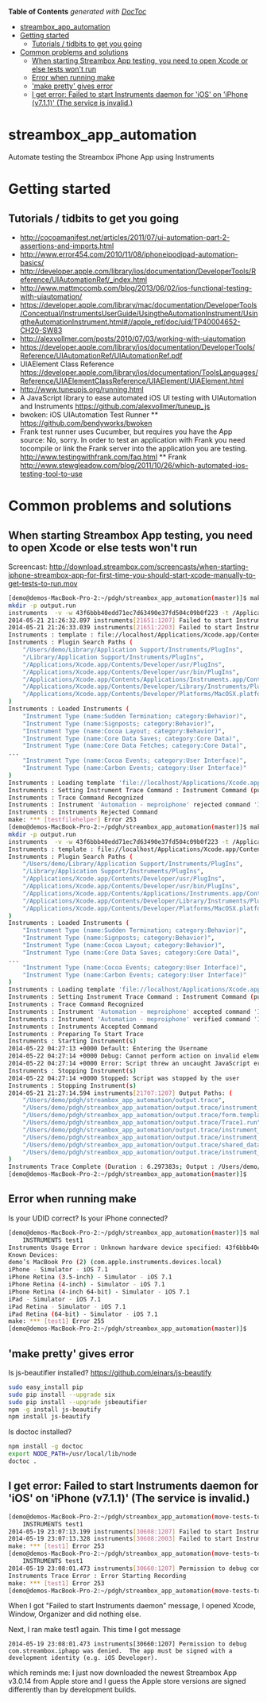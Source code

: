 <!-- START doctoc generated TOC please keep comment here to allow auto update -->
<!-- DON'T EDIT THIS SECTION, INSTEAD RE-RUN doctoc TO UPDATE -->
**Table of Contents**  *generated with [DocToc](http://doctoc.herokuapp.com/)*

- [streambox_app_automation](#streambox_app_automation)
- [Getting started](#getting-started)
  - [Tutorials / tidbits to get you going](#tutorials--tidbits-to-get-you-going)
- [Common problems and solutions](#common-problems-and-solutions)
  - [When starting Streambox App testing, you need to open Xcode or else tests won't run](#when-starting-streambox-app-testing-you-need-to-open-xcode-or-else-tests-wont-run)
  - [Error when running make](#error-when-running-make)
  - ['make pretty' gives error](#make-pretty-gives-error)
  - [I get error: Failed to start Instruments daemon for 'iOS' on 'iPhone (v7.1.1)' (The service is invalid.)](#i-get-error-failed-to-start-instruments-daemon-for-ios-on-iphone-v711-the-service-is-invalid)

<!-- END doctoc generated TOC please keep comment here to allow auto update -->

streambox_app_automation
========================

Automate testing the Streambox iPhone App using Instruments

Getting started
===============

Tutorials / tidbits to get you going
------------------------------------
* http://cocoamanifest.net/articles/2011/07/ui-automation-part-2-assertions-and-imports.html
* http://www.error454.com/2010/11/08/iphoneipodipad-automation-basics/
* http://developer.apple.com/library/ios/documentation/DeveloperTools/Reference/UIAutomationRef/_index.html
* http://www.mattmccomb.com/blog/2013/06/02/ios-functional-testing-with-uiautomation/
* https://developer.apple.com/library/mac/documentation/DeveloperTools/Conceptual/InstrumentsUserGuide/UsingtheAutomationInstrument/UsingtheAutomationInstrument.html#//apple_ref/doc/uid/TP40004652-CH20-SW83
* http://alexvollmer.com/posts/2010/07/03/working-with-uiautomation
* https://developer.apple.com/library/ios/documentation/DeveloperTools/Reference/UIAutomationRef/UIAutomationRef.pdf
* UIAElement Class Reference https://developer.apple.com/library/ios/documentation/ToolsLanguages/Reference/UIAElementClassReference/UIAElement/UIAElement.html
* http://www.tuneupjs.org/running.html
* A JavaScript library to ease automated iOS UI testing with UIAutomation and Instruments https://github.com/alexvollmer/tuneup_js
* bwoken: iOS UIAutomation Test Runner
** https://github.com/bendyworks/bwoken
* Frank test runner uses Cucumber, but requires you have the App source:   No, sorry. In order to test an application with Frank you need tocompile or link the Frank server into the application you are testing.  http://www.testingwithfrank.com/faq.html
** Frank http://www.stewgleadow.com/blog/2011/10/26/which-automated-ios-testing-tool-to-use



Common problems and solutions
=============================

When starting Streambox App testing, you need to open Xcode or else tests won't run
-----------------------------------------------------------------------------------
Screencast: http://download.streambox.com/screencasts/when-starting-iphone-streambox-app-for-first-time-you-should-start-xcode-manually-to-get-tests-to-run.mov

```sh
[demo@demos-MacBook-Pro-2:~/pdgh/streambox_app_automation(master)]$ make V=1 testfilehelper
mkdir -p output.run
instruments  -v -w 43f6bbb40edd71ec7d63490e37fd504c09b0f223 -t /Applications/Xcode.app/Contents/Applications/Instruments.app/Contents/PlugIns/AutomationInstrument.bundle/Contents/Resources/Automation.tracetemplate -D output meproiphone.app -e UIARESULTSPATH output.run -e UIASCRIPT src/FileHelper.js
2014-05-21 21:26:32.897 instruments[21651:1207] Failed to start Instruments daemon for 'iOS' on 'iPhone (v7.1.1)' (The service is invalid.)
2014-05-21 21:26:33.039 instruments[21651:2203] Failed to start Instruments daemon for 'iOS' on 'iPhone (v7.1.1)' (The service is invalid.)
Instruments : template : file://localhost/Applications/Xcode.app/Contents/Applications/Instruments.app/Contents/PlugIns/AutomationInstrument.bundle/Contents/Resources/Automation.tracetemplate
Instruments : Plugin Search Paths (
    "/Users/demo/Library/Application Support/Instruments/PlugIns",
    "/Library/Application Support/Instruments/PlugIns",
    "/Applications/Xcode.app/Contents/Developer/usr/PlugIns",
    "/Applications/Xcode.app/Contents/Developer/usr/bin/PlugIns",
    "/Applications/Xcode.app/Contents/Applications/Instruments.app/Contents/PlugIns",
    "/Applications/Xcode.app/Contents/Developer/Library/Instruments/PlugIns",
    "/Applications/Xcode.app/Contents/Developer/Platforms/MacOSX.platform/Developer/Library/Instruments/PlugIns"
)
Instruments : Loaded Instruments (
    "Instrument Type (name:Sudden Termination; category:Behavior)",
    "Instrument Type (name:Signposts; category:Behavior)",
    "Instrument Type (name:Cocoa Layout; category:Behavior)",
    "Instrument Type (name:Core Data Saves; category:Core Data)",
    "Instrument Type (name:Core Data Fetches; category:Core Data)",
...
    "Instrument Type (name:Cocoa Events; category:User Interface)",
    "Instrument Type (name:Carbon Events; category:User Interface)"
)
Instruments : Loading template 'file://localhost/Applications/Xcode.app/Contents/Applications/Instruments.app/Contents/PlugIns/AutomationInstrument.bundle/Contents/Resources/Automation.tracetemplate'
Instruments : Setting Instrument Trace Command : Instrument Command (purpose:Idle; output destination:output.trace -- file://localhost/Users/demo/pdgh/streambox_app_automation/)
Instruments : Trace Command Recognized
Instruments : Instrument 'Automation - meproiphone' rejected command 'Instrument Command (purpose:Trace; output destination:output.trace -- file://localhost/Users/demo/pdgh/streambox_app_automation/)' for target 'Executable (name:meproiphone; arguments:)'
Instruments : Instruments Rejected Command
make: *** [testfilehelper] Error 253
[demo@demos-MacBook-Pro-2:~/pdgh/streambox_app_automation(master)]$ make V=1 testfilehelper
mkdir -p output.run
instruments  -v -w 43f6bbb40edd71ec7d63490e37fd504c09b0f223 -t /Applications/Xcode.app/Contents/Applications/Instruments.app/Contents/PlugIns/AutomationInstrument.bundle/Contents/Resources/Automation.tracetemplate -D output meproiphone.app -e UIARESULTSPATH output.run -e UIASCRIPT src/FileHelper.js
Instruments : template : file://localhost/Applications/Xcode.app/Contents/Applications/Instruments.app/Contents/PlugIns/AutomationInstrument.bundle/Contents/Resources/Automation.tracetemplate
Instruments : Plugin Search Paths (
    "/Users/demo/Library/Application Support/Instruments/PlugIns",
    "/Library/Application Support/Instruments/PlugIns",
    "/Applications/Xcode.app/Contents/Developer/usr/PlugIns",
    "/Applications/Xcode.app/Contents/Developer/usr/bin/PlugIns",
    "/Applications/Xcode.app/Contents/Applications/Instruments.app/Contents/PlugIns",
    "/Applications/Xcode.app/Contents/Developer/Library/Instruments/PlugIns",
    "/Applications/Xcode.app/Contents/Developer/Platforms/MacOSX.platform/Developer/Library/Instruments/PlugIns"
)
Instruments : Loaded Instruments (
    "Instrument Type (name:Sudden Termination; category:Behavior)",
    "Instrument Type (name:Signposts; category:Behavior)",
    "Instrument Type (name:Cocoa Layout; category:Behavior)",
    "Instrument Type (name:Core Data Saves; category:Core Data)",
...
    "Instrument Type (name:Cocoa Events; category:User Interface)",
    "Instrument Type (name:Carbon Events; category:User Interface)"
)
Instruments : Loading template 'file://localhost/Applications/Xcode.app/Contents/Applications/Instruments.app/Contents/PlugIns/AutomationInstrument.bundle/Contents/Resources/Automation.tracetemplate'
Instruments : Setting Instrument Trace Command : Instrument Command (purpose:Idle; output destination:output.trace -- file://localhost/Users/demo/pdgh/streambox_app_automation/)
Instruments : Trace Command Recognized
Instruments : Instrument 'Automation - meproiphone' accepted command 'Instrument Command (purpose:Trace; output destination:output.trace -- file://localhost/Users/demo/pdgh/streambox_app_automation/)' for target 'Executable (name:meproiphone; arguments:)'
Instruments : Instrument 'Automation - meproiphone' verified command 'Instrument Command (purpose:Trace; output destination:output.trace -- file://localhost/Users/demo/pdgh/streambox_app_automation/)' for target 'Executable (name:meproiphone; arguments:)'
Instruments : Instruments Accepted Command
Instruments : Preparing To Start Trace
Instruments : Starting Instrument(s)
2014-05-22 04:27:13 +0000 Default: Entering the Username
2014-05-22 04:27:14 +0000 Debug: Cannot perform action on invalid element: UIAElementNil from target.frontMostApp().mainWindow().textFields()["Title"]
2014-05-22 04:27:14 +0000 Error: Script threw an uncaught JavaScript error: Cannot perform action on invalid element: UIAElementNil from target.frontMostApp().mainWindow().textFields()["Title"] on line 4 of LoginHelper.js
Instruments : Stopping Instrument(s)
2014-05-22 04:27:14 +0000 Stopped: Script was stopped by the user
Instruments : Stopping Instrument(s)
2014-05-21 21:27:14.594 instruments[21707:1207] Output Paths: (
    "/Users/demo/pdgh/streambox_app_automation/output.trace",
    "/Users/demo/pdgh/streambox_app_automation/output.trace/instrument_data",
    "/Users/demo/pdgh/streambox_app_automation/output.trace/form.template",
    "/Users/demo/pdgh/streambox_app_automation/output.trace/Trace1.run",
    "/Users/demo/pdgh/streambox_app_automation/output.trace/instrument_data/1E2B732A-6DCA-48F6-9272-CF92DECBC024",
    "/Users/demo/pdgh/streambox_app_automation/output.trace/instrument_data/1E2B732A-6DCA-48F6-9272-CF92DECBC024/run_data",
    "/Users/demo/pdgh/streambox_app_automation/output.trace/shared_data/1.run",
    "/Users/demo/pdgh/streambox_app_automation/output.trace/instrument_data/1E2B732A-6DCA-48F6-9272-CF92DECBC024/run_data/1.run.zip"
)
Instruments Trace Complete (Duration : 6.297383s; Output : /Users/demo/pdgh/streambox_app_automation/output.trace)
[demo@demos-MacBook-Pro-2:~/pdgh/streambox_app_automation(master)]$
```

Error when running make
-----------------------
Is your UDID correct?  Is your iPhone connected?
```sh
[demo@demos-MacBook-Pro-2:~/pdgh/streambox_app_automation(master)]$ make
    INSTRUMENTS test1
Instruments Usage Error : Unknown hardware device specified: 43f6bbb40edd71ec7d63490e37fd504c09b0f223
Known Devices:
demo’s MacBook Pro (2) (com.apple.instruments.devices.local)
iPhone - Simulator - iOS 7.1
iPhone Retina (3.5-inch) - Simulator - iOS 7.1
iPhone Retina (4-inch) - Simulator - iOS 7.1
iPhone Retina (4-inch 64-bit) - Simulator - iOS 7.1
iPad - Simulator - iOS 7.1
iPad Retina - Simulator - iOS 7.1
iPad Retina (64-bit) - Simulator - iOS 7.1
make: *** [test1] Error 255
[demo@demos-MacBook-Pro-2:~/pdgh/streambox_app_automation(master)]$
```
'make pretty' gives error
-------------------------
Is js-beautifier installed? https://github.com/einars/js-beautify
```sh
sudo easy_install pip
sudo pip install --upgrade six
sudo pip install --upgrade jsbeautifier
npm -g install js-beautify
npm install js-beautify
```
Is doctoc installed?
```sh
npm install -g doctoc
export NODE_PATH=/usr/local/lib/node
doctoc .
```

I get error: Failed to start Instruments daemon for 'iOS' on 'iPhone (v7.1.1)' (The service is invalid.)
--------------------------------------------------------------------------------------------------------
```sh
[demo@demos-MacBook-Pro-2:~/pdgh/streambox_app_automation(move-tests-to-separte-files)]$ make test1
    INSTRUMENTS test1
2014-05-19 23:07:13.199 instruments[30608:1207] Failed to start Instruments daemon for 'iOS' on 'iPhone (v7.1.1)' (The service is invalid.)
2014-05-19 23:07:13.328 instruments[30608:2003] Failed to start Instruments daemon for 'iOS' on 'iPhone (v7.1.1)' (The service is invalid.)
make: *** [test1] Error 253
[demo@demos-MacBook-Pro-2:~/pdgh/streambox_app_automation(move-tests-to-separte-files)]$ make test1
    INSTRUMENTS test1
2014-05-19 23:08:01.473 instruments[30660:1207] Permission to debug com.streambox.iphapp was denied.  The app must be signed with a development identity (e.g. iOS Developer).
Instruments Trace Error : Error Starting Recording
make: *** [test1] Error 253
[demo@demos-MacBook-Pro-2:~/pdgh/streambox_app_automation(move-tests-to-separte-files)]$
```
When I got "Failed to start Instruments daemon" message, I opened Xcode, Window, Organizer and did nothing else.

Next, I  ran make test1 again.  This time I got message
```
2014-05-19 23:08:01.473 instruments[30660:1207] Permission to debug com.streambox.iphapp was denied.  The app must be signed with a development identity (e.g. iOS Developer).
```
which reminds me: I just now downloaded the newest Streambox App v3.0.14 from Apple store and I guess the Apple store versions are signed differently than by development builds.
